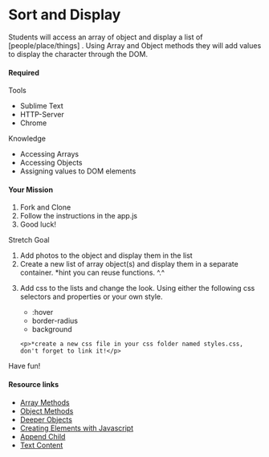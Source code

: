 <h1>Sort and Display</h1>
<p>Students will access an array of object and display a list of [people/place/things] . Using Array and Object methods they will add values to display the character through the DOM.</p>

<h4>Required</h4>
<p>Tools</p>
<ul>
  <li>Sublime Text</li>
  <li>HTTP-Server</li>
  <li>Chrome</li>
</ul>
<p>Knowledge</p>
<ul>
  <li>Accessing Arrays</li>
  <li>Accessing Objects</li>
  <li>Assigning values to DOM elements</li>
</ul>

<h4>Your Mission</h4>
<ol>
  <li>Fork and Clone</li>
  <li>Follow the instructions in the app.js</li>
  <li>Good luck!</li>
</ol>

<p>Stretch Goal</p>
<ol>
  <li>Add photos to the object and display them in the list</li>
  <li>Create a new list of array object(s) and display them in a separate container. *hint you can reuse functions. ^.^</li>
  <li>
    <p>Add css to the lists and change the look. Using either the following css selectors and properties or your own style.</p>
    <ul>
      <li>:hover</li>
      <li>border-radius</li>
      <li>background</li>
    </ul>

    <p>*create a new css file in your css folder named styles.css, don't forget to link it!</p>
  </li>
</ol>
<p>Have fun!</p>

<h4>Resource links</h4>
<ul>
  <li><a href="https://developer.mozilla.org/en-US/docs/Web/JavaScript/Reference/Global_Objects/Array">Array Methods</a></li>
  <li><a href="https://developer.mozilla.org/en-US/docs/Web/JavaScript/Reference/Global_Objects/Object">Object Methods</a></li>
  <li><a href="https://github.com/junior-devleague/deeper-objects">Deeper Objects</a></li>
  <li><a href="https://developer.mozilla.org/en-US/docs/Web/API/Document/createElement">Creating Elements with Javascript</a></li>
  <li><a href="https://www.w3schools.com/jsref/met_node_appendchild.asp">Append Child</a></li>
  <li><a href="https://www.w3schools.com/jsref/prop_node_textcontent.asp">Text Content</a></li>
</ul>
